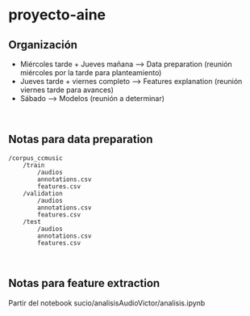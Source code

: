 # proyecto-aine

## Organización
- Miércoles tarde + Jueves mañana --> Data preparation (reunión miércoles por la tarde para planteamiento)
- Jueves tarde + viernes completo --> Features explanation (reunión viernes tarde para avances)
- Sábado --> Modelos (reunión a determinar)

<br>

## Notas para data preparation
```
/corpus_ccmusic
    /train 
        /audios
        annotations.csv
        features.csv
    /validation
        /audios
        annotations.csv
        features.csv
    /test
        /audios
        annotations.csv
        features.csv
```

<br>

## Notas para feature extraction
Partir del notebook sucio/analisisAudioVictor/analisis.ipynb